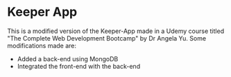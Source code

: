 # Keeper App
This is a modified version of the Keeper-App made in a Udemy course titled "The Complete Web Development Bootcamp" by Dr Angela Yu.
Some modifications made are:
  - Added a back-end using MongoDB
  - Integrated the front-end with the back-end
 
